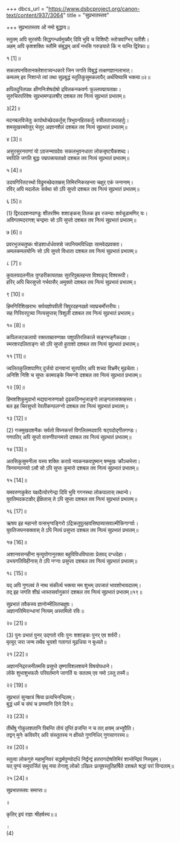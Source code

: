 +++
dbcs_url = "https://www.dsbcproject.org/canon-text/content/937/3064"
title = "सुप्रभातस्तव"

+++
सुप्रभातस्तव
ओं नमो बुद्धाय॥

स्तुतम् अपि सुरसंघैः सिद्धगन्धर्वमुख्यैर्
दिवि भुवि च विशिष्टैः स्तोत्रवाग्भिर् यतीशैः।  
अहम् अपि कृशशक्तिः स्तौमि संबुद्धम् आर्यं
नभसि गरुडयाते किं न यान्ति द्विरेफाः॥

१ [1]॥

सकलघनवितानक्लेशरात्र्यन्धकारे
जिन जगति विबुद्धं तत्क्षणज्ञानलाभात्।  
कमलम् इव निशान्ते त्वां तथा सुप्रबुद्धं
स्तुतिकुसुमकलापैर् अर्थयिष्यामि भक्त्या॥२॥

क्षपितदुरितपक्षः क्षीणनिःशेषदोषो
द्रवितकनकवर्णः फुल्लपद्मायताक्षः।  
सुरुचिरपरिवेषः सुप्रभामण्डलश्रीर्
दशबल तव नित्यं सुप्रभातं प्रभातम्॥

३[2]॥

मदनबलविजेतुः कापोथोच्छेदकर्तुस्
त्रिभुवनहितकर्तुः स्त्रीलताजालहर्तुः।  
शमसुखरमवेत्तुर् भेत्तुर् अज्ञानशैलं
दशबल तव नित्यं सुप्रभातं प्रभातम्॥

४ [3]॥

असुरसुरनराणां यो ऽग्रजन्माग्रदेवः
सकलभुवनधाता लोकसृष्ट्यैकशब्दः।  
स्वपिति जगति बुद्धः पद्मपत्त्रायताक्षो
दशबल तव नित्यं सुप्रभातं प्रभातम्॥

५ [4]॥

उदयगिरितटस्थो विद्रुमच्छेदताम्रस्
तिमिरनिकरहन्ता चक्षुर् एकं जनानाम्।  
रविर् अपि मदलोलः सर्वथा सो ऽपि सुप्तो
दशबल तव नित्यं सुप्रभातं प्रभातम्॥

६ [5]॥

(1)
द्विरददशनपाण्डुः शीतरश्मिः शशाङ्कस्
तिलक इव रजन्याः शर्वचूडामणिर् यः।  
अविगतमदरागश् चन्द्रमाः सो ऽपि सुप्तो
दशबल तव नित्यं सुप्रभातं प्रभातम्॥

७ [6]॥

प्रवरभुजचतुष्कः षोडशार्धार्धवक्त्रो
जपनियमविधिज्ञः सामवेदप्रवक्ता।  
अमलकमलयोनिः सो ऽपि सुप्तो विधाता
दशबल तव नित्यं सुप्रभातं प्रभातम्॥

८ [7]॥

कुवलयदलनीलः पुण्डरीकायताक्षः
सुररिपुबलहन्ता विश्वकृद् विश्वरूपी।  
हरिर् अपि चिरसुप्तो गर्भवासैर् अमुक्तो
दशबल तव नित्यं सुप्रभातं प्रभातम्॥

९ [10]॥

हिमगिरिशिखराभः सर्पयज्ञोपवीती
त्रिपुरदहनदक्षो व्याघ्रचर्मोत्तरीयः।  
सह गिरिवरपुत्र्या नित्यसुप्तस् त्रिशूली
दशबल तव नित्यं सुप्रभातं प्रभातम्॥

१० [8]॥

कपिलजटकलापो रक्तताम्रारुणाक्षः
पशुपतिरतिकाले सङ्गभङ्गैकदक्षः।  
स्मरशरदलिताङ्गः सो ऽपि सुप्तो हुताशो
दशबल तव नित्यं सुप्रभातं प्रभातम्॥

११ [11]॥

ज्वलितकुलिशपाणिर् दुर्जयो दानवानां
सुरपतिर् अपि शच्या विभ्रमैर् मूढचेताः।  
अनिशि निशि च सुप्तः कामपङ्के निमग्नो
दशबल तव नित्यं सुप्रभातं प्रभातम्॥

१२ [9]॥

हिमशशिकुमुदाभो मद्यपानारुणाक्षो
दृढकठिनभुजाङ्गो लाङ्गलासक्तहस्तः।  
बल इह चिरसुप्तो रेवतीकण्ठलग्नो
दशबल तव नित्यं सुप्रभातं प्रभातम्॥

१३ [12]॥

(2)
गजमुखदशनैकः सर्वतो विघ्नकर्त्ता
विगलितमदवारिः षट्पदोद्गीतगण्डः।  
गणपतिर् अपि सुप्तो वारुणीपानमत्तो
दशबल तव नित्यं सुप्रभातं प्रभातम्॥

१४ [13]॥

अतसिकुसुमनीला यस्य शक्तिः कराग्रे
नवकनकवपुष्मान् षण्मुखः क्रौञ्चभेत्ता।  
त्रिनयनतनयो ऽसौ सो ऽपि सुप्तः कुमारो
दशबल तव नित्यं सुप्रभातं प्रभातम्॥

१५ [14]॥

यमवरुणकुबेरा यक्षदैत्योरगेन्द्रा
दिवि भुवि गगनस्था लोकपालास् तथान्ये।  
युवतिमदकटाक्षैर् ईक्षितास् ते ऽपि सुप्ता
दशबल तव नित्यं सुप्रभातं प्रभातम्॥

१६ [17]॥

ऋषय इह महान्तो वत्सभृग्वङ्गिरो
ऽद्रिक्रतुपुलहवसिष्ठव्यासवाल्मीकिगार्ग्याः।  
युवतिजघनसक्तास् ते ऽपि नित्यं प्रसुप्ता
दशबल तव नित्यं सुप्रभातं प्रभातम्॥

१७ [16]॥

अशानवसनहीना मृत्युयोगानुरक्ता
बहुविविधविघाताः प्रेतवद् दग्धदेहाः।  
उभयगतिविहीनास् ते ऽपि नग्नाः प्रसुप्ता
दशबल तव नित्यं सुप्रभातं प्रभातम्॥

१८ [15]॥

यद् अपि गुणलवं ते नाथ संकीर्त्य भक्त्या
मम शुभम् उपजातं भावशोभावदातम्।  
तद् इह जगति शीघ्रं ध्वस्तसर्वानुकारं
दशबल तव नित्यं सुप्रभातं प्रभातम्॥१९॥

सुप्रभातं तवैकस्य
ज्ञानोन्मीलितचक्षुषः।  
अज्ञानतिमिरान्धानां
नित्यम् अस्तमितो रविः॥

२० [21]॥

(3)
पुनः प्रभातं पुनर् उद्गतो रविः
पुनः शशाङ्कः पुनर् एव शर्वरी।  
मृत्युर् जरा जन्म तथैव भूयशो
गतागतं मूढधिया न बुध्यते॥

२१ [22]॥

अज्ञाननिद्ररजनीतमसि प्रसुप्ते
तृष्णाविशलशयने विषयोपधाने।  
लोके शुभाशुभफलैः परिवर्तमाने
जागर्ति यः सततम् एव नमो ऽस्तु तस्मै॥

२२ [19]॥

सुप्रभातं सुनक्षत्रं
श्रिया प्रत्यभिनन्दितम्।  
बुद्धं धर्मं च संघं च
प्रणमानि दिने दिने॥

२३ [23]॥

तीर्थेषु गोकुलशतानि पिबन्ति तोयं
तृप्तिं व्रजन्ति न च तत् क्षयम् अभ्युपैति।  
तद्वन् मुनेः कविवरैर् अपि संस्तुतस्य
न क्षीयते गुणनिधिर् गुणसागरस्य॥

२४ [20]॥

स्तुत्वा लोकगुरुं महामुनिवरं
सद्धर्मपुण्योदधिं
निर्द्वन्द्वं हतरागदोषतिमिरं
शान्तेन्द्रियं निस्पृहम्।  
यत् पुण्यं समुपार्जितं पृथु मया
तेनाशु लोको ऽखिलः
प्रत्यूषस्तुतिहर्षिते दशबले
श्रद्धां परां विन्दताम्॥

२५ [24]॥

सुप्रभातस्तवः समाप्तः॥

॥

कृतिर् इयं राज्ञः श्रीहर्षस्य॥॥

।  
(4)